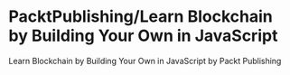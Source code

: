 # PacktPublishing/Learn Blockchain by Building Your Own in JavaScript
 Learn Blockchain by Building Your Own in JavaScript by Packt Publishing
